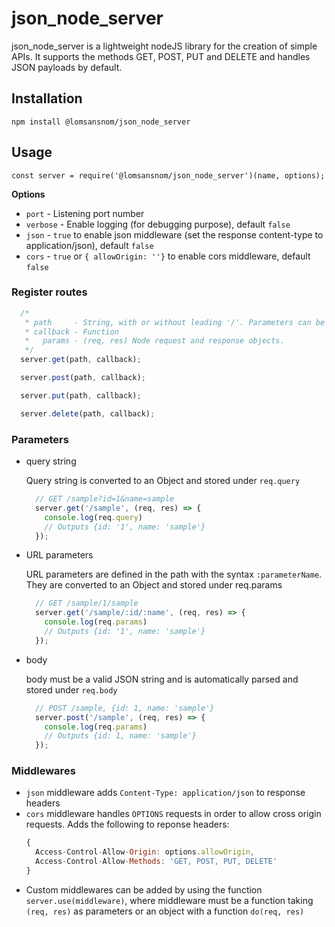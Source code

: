 # json_node_server

json_node_server is a lightweight nodeJS library for the creation of simple APIs.
It supports the methods GET, POST, PUT and DELETE and handles JSON payloads by default.

## Installation

`npm install @lomsansnom/json_node_server`

## Usage

`const server = require('@lomsansnom/json_node_server')(name, options);`

**Options**
* `port`    - Listening port number
* `verbose` - Enable logging (for debugging purpose), default `false`
* `json`    - `true` to enable json middleware (set the response content-type to application/json), default `false`
* `cors`    - `true` or `{ allowOrigin: ''}` to enable cors middleware, default `false`

### Register routes

```js
  /*
   * path     - String, with or without leading '/'. Parameters can be defined with the syntax :paramName
   * callback - Function
   *   params - (req, res) Node request and response objects.
   */
  server.get(path, callback);

  server.post(path, callback);

  server.put(path, callback);

  server.delete(path, callback);
```

### Parameters

* query string
  
  Query string is converted to an Object and stored under `req.query`

  ```js
    // GET /sample?id=1&name=sample
    server.get('/sample', (req, res) => {
      console.log(req.query)
      // Outputs {id: '1', name: 'sample'}
    });
  ```

* URL parameters  
  
  URL parameters are defined in the path with the syntax `:parameterName`.
  They are converted to an Object and stored under req.params

  ```js
    // GET /sample/1/sample
    server.get('/sample/:id/:name', (req, res) => {
      console.log(req.params)
      // Outputs {id: '1', name: 'sample'}
    });
  ```

* body
  
  body must be a valid JSON string and is automatically parsed and stored under `req.body`

  ```js
    // POST /sample, {id: 1, name: 'sample'}
    server.post('/sample', (req, res) => {
      console.log(req.params)
      // Outputs {id: 1, name: 'sample'}
    });
  ```

### Middlewares

* `json` middleware adds `Content-Type: application/json` to response headers
* `cors` middleware handles `OPTIONS` requests in order to allow cross origin requests. Adds the following to reponse headers:
  ```js
  {
    Access-Control-Allow-Origin: options.allowOrigin,
    Access-Control-Allow-Methods: 'GET, POST, PUT, DELETE'
  }
  ```
* Custom middlewares can be added by using the function `server.use(middleware)`, where middleware must be a function
taking `(req, res)` as parameters or an object with a function `do(req, res)`